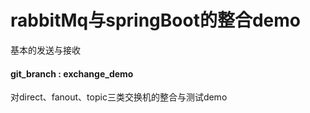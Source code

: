 # rabbitMq与springBoot的整合demo

基本的发送与接收

#### git_branch : exchange_demo
对direct、fanout、topic三类交换机的整合与测试demo